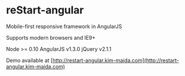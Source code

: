 reStart-angular
==========

Mobile-first responsive framework in AngularJS

Supports modern browsers and IE9+

Node >= 0.10
AngularJS v1.3.0
jQuery v2.1.1

Demo available at [http://restart-angular.kim-maida.com](http://restart-angular.kim-maida.com)
